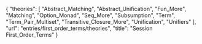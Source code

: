 {
    "theories": [
        "Abstract_Matching",
        "Abstract_Unification",
        "Fun_More",
        "Matching",
        "Option_Monad",
        "Seq_More",
        "Subsumption",
        "Term",
        "Term_Pair_Multiset",
        "Transitive_Closure_More",
        "Unification",
        "Unifiers"
    ],
    "url": "entries/first_order_terms/theories",
    "title": "Session First_Order_Terms"
}